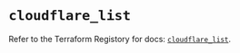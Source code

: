# `cloudflare_list`

Refer to the Terraform Registory for docs: [`cloudflare_list`](https://registry.terraform.io/providers/cloudflare/cloudflare/4.3.0/docs/resources/list).
